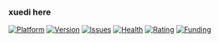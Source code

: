 ### xuedi here

[![Platform](https://img.shields.io/static/v1?label=Platform&message=GNU%20Linux%20x86%20since%201997&color=green)](https://archlinux.org/)
[![Version](https://img.shields.io/static/v1?label=Version&message=3.1&color=green)](https://github.com/xuedi/xuedi/blob/main/VERSION.md)
[![Issues](https://img.shields.io/github/issues/xuedi/xuedi)](https://github.com/xuedi/xuedi/issues)
[![Health](https://img.shields.io/static/v1?label=Packagesize&message=average%20need%20sport&color=red)](https://github.com/xuedi/xuedi/blob/main/HEALTH.md)
[![Rating](https://img.shields.io/static/v1?label=Rating&message=★★★★☆&color=green)](https://github.com/xuedi/xuedi/blob/main/RATING.md)
[![Funding](https://img.shields.io/static/v1?label=XCH&message=xch1xg4tgnfgvk6ae8tw3yp7kd8t9rwsnxty6jfw7nh6gkffl2zd5jcse8fj4j&color=green)](https://www.chia.net/greenpaper/)





